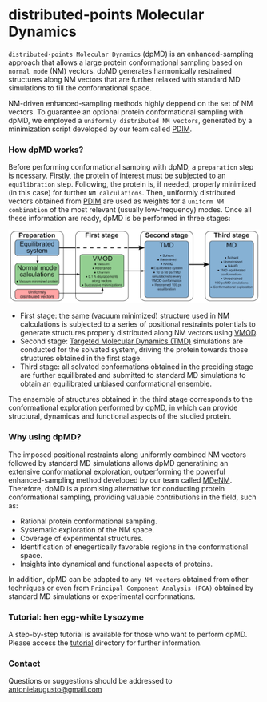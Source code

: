 # distributed-points Molecular Dynamics

`distributed-points Molecular Dynamics` (dpMD) is an enhanced-sampling approach that allows a large protein conformational sampling based on `normal mode` (NM) vectors. dpMD generates harmonically restrained structures along NM vectors that are further relaxed with standard MD simulations to fill the conformational space.

NM-driven enhanced-sampling methods highly deppend on the set of NM vectors. To guarantee an optional protein conformational sampling with dpMD, we employed a `uniformly distributed NM vectors`, generated by a minimization script developed by our team called [PDIM](https://github.com/antonielgomes/dpMD/tree/main/PDIM).

### How dpMD works?
Before performing conformational samping with dpMD, a `preparation` step is ncessary. Firstly, the protein of interest must be subjected to an `equilibration` step. Following, the protein is, if needed, properly minimized (in this case) for further `NM calculations`. Then, uniformly distributed vectors obtained from [PDIM](https://github.com/antonielgomes/dpMD/tree/main/PDIM) are used as weights for a `uniform NM combination` of the most relevant (usually low-frequency) modes.
Once all these information are ready, dpMD is be performed in three stages:
<p align="center"><img src="https://github.com/antonielgomes/dpMD/blob/main/dpMD.png" width="1000"/></p>

- First stage: the same (vacuum minimized) structure used in NM calculations is subjected to a series of positional restraints potentials to generate structures properly distributed along NM vectors using [VMOD](https://doi.org/10.1016/0010-4655(95)00052-H).
- Second stage: [Targeted Molecular Dynamics (TMD)](https://doi.org/10.1080/08927029308022170) simulations are conducted for the solvated system, driving the protein towards those structures obtained in the first stage.
- Third stage: all solvated conformations obtained in the preciding stage are further equilibrated and submitted to standard MD simulations to obtain an equilibrated unbiased conformational ensemble.

The ensemble of structures obtained in the third stage corresponds to the conformational exploration performed by dpMD, in which can provide structural, dynamicas and functional aspects of the studied protein.

### Why using dpMD?

The imposed positional restraints along uniformly combined NM vectors followed by standard MD simulations allows dpMD generatining an extensive conformational exploration, outperforming the powerful enhanced-sampling method developed by our team called [MDeNM](https://doi.org/10.1021/acs.jctc.5b00003). Therefore, dpMD is a promising alternative for conducting protein conformational sampling, providing valuable contributions in the field, such as:
- Rational protein conformational sampling.
- Systematic exploration of the NM space.
- Coverage of experimental structures.
- Identification of enegertically favorable regions in the conformational space.
- Insights into dynamical and functional aspects of proteins.

In addition, dpMD can be adapted to `any NM vectors` obtained from other techniques or even from `Principal Component Analysis (PCA)` obtained by standard MD simulations or experimental conformations.

### Tutorial: hen egg-white Lysozyme
A step-by-step tutorial is available for those who want to perform dpMD. Please access the [tutorial](https://github.com/antonielgomes/dpMD/tree/main/tutorial) directory for further information.

### Contact
Questions or suggestions should be addressed to antonielaugusto@gmail.com

<!-- ### Reference
If you use PDIM or dpMD, please refer to the following publication: -->
